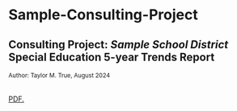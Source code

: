 # Sample-Consulting-Project



<h2>Consulting Project: <i>Sample School District</i> Special Education 5-year Trends Report</h2>
<sub>Author: Taylor M. True, August 2024</sub>
<br><br>

<a href="Taylor_True_Consulting_SampleReportDeck.pdf" target="_blank">PDF.</a>



<br><br>


